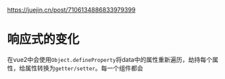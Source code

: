 https://juejin.cn/post/7106134886833979399
# 响应式的变化

在vue2中会使用`Object.defineProperty`将data中的属性重新遍历，劫持每个属性，给属性转换为`getter/setter`。每一个组件都会